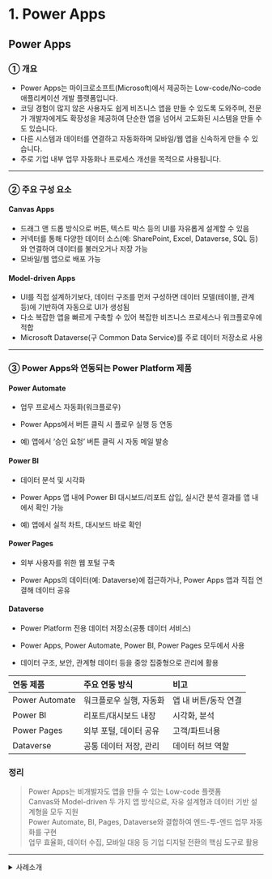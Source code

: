 # 1. Power Apps

## Power Apps

### ① 개요
- Power Apps는 마이크로소프트(Microsoft)에서 제공하는 Low-code/No-code 애플리케이션 개발 플랫폼입니다.
- 코딩 경험이 많지 않은 사용자도 쉽게 비즈니스 앱을 만들 수 있도록 도와주며, 전문가 개발자에게도 확장성을 제공하여 단순한 앱을 넘어서 고도화된 시스템을 만들 수도 있습니다.
- 다른 시스템과 데이터를 연결하고 자동화하며 모바일/웹 앱을 신속하게 만들 수 있습니다.
- 주로 기업 내부 업무 자동화나 프로세스 개선을 목적으로 사용됩니다.
---
### ② 주요 구성 요소
#### Canvas Apps
- 드래그 앤 드롭 방식으로 버튼, 텍스트 박스 등의 UI를 자유롭게 설계할 수 있음
- 커넥터를 통해 다양한 데이터 소스(예: SharePoint, Excel, Dataverse, SQL 등)와 연결하여 데이터를 불러오거나 저장 가능
- 모바일/웹 앱으로 배포 가능

#### Model-driven Apps
- UI를 직접 설계하기보다, 데이터 구조를 먼저 구성하면 데이터 모델(테이블, 관계 등)에 기반하여 자동으로 UI가 생성됨
- 다소 복잡한 앱을 빠르게 구축할 수 있어 복잡한 비즈니스 프로세스나 워크플로우에 적합
- Microsoft Dataverse(구 Common Data Service)를 주로 데이터 저장소로 사용
---
### ③ Power Apps와 연동되는 Power Platform 제품
#### Power Automate

- 업무 프로세스 자동화(워크플로우)

- Power Apps에서 버튼 클릭 시 플로우 실행 등 연동

- 예) 앱에서 ‘승인 요청’ 버튼 클릭 시 자동 메일 발송

#### Power BI

- 데이터 분석 및 시각화

- Power Apps 앱 내에 Power BI 대시보드/리포트 삽입, 실시간 분석 결과를 앱 내에서 확인 가능

- 예) 앱에서 실적 차트, 대시보드 바로 확인

#### Power Pages

- 외부 사용자를 위한 웹 포털 구축

- Power Apps의 데이터(예: Dataverse)에 접근하거나, Power Apps 앱과 직접 연결해 데이터 공유

#### Dataverse

- Power Platform 전용 데이터 저장소(공통 데이터 서비스)

- Power Apps, Power Automate, Power BI, Power Pages 모두에서 사용

- 데이터 구조, 보안, 관계형 데이터 등을 중앙 집중형으로 관리에 활용

| 연동 제품          | 주요 연동 방식      | 비고           |
| :------------- | :------------ | :----------- |
| Power Automate | 워크플로우 실행, 자동화 | 앱 내 버튼/동작 연결 |
| Power BI       | 리포트/대시보드 내장   | 시각화, 분석      |
| Power Pages    | 외부 포털, 데이터 공유 | 고객/파트너용      |
| Dataverse      | 공통 데이터 저장, 관리 | 데이터 허브 역할    |


### 정리
>Power Apps는 비개발자도 앱을 만들 수 있는 Low-code 플랫폼  
>Canvas와 Model-driven 두 가지 앱 방식으로, 자유 설계형과 데이터 기반 설계형을 모두 지원  
>Power Automate, BI, Pages, Dataverse와 결합하여 엔드-투-엔드 업무 자동화를 구현  
>업무 효율화, 데이터 수집, 모바일 대응 등 기업 디지털 전환의 핵심 도구로 활용  


---

<details>
<summary>사례소개</summary>

## 1) 사내 연차관리 앱

<img width="600" src="https://github.com/user-attachments/assets/5bc2c43c-2f45-4a62-9cbd-5b2b9390c3b6" />


## 2) 입고관리 시스탬

<img width="800" src="https://github.com/user-attachments/assets/089fd6cc-2786-41f5-9602-ecf08ed29d3f" />


## 3) 호텔예약시스템 자동화

<img width="800" src="https://github.com/user-attachments/assets/8f6ae8bc-348d-4849-a097-e861db6019fe" />

<img width="600" src="https://github.com/user-attachments/assets/7f53e821-4e1b-4e20-99bd-eff6c3b5324c" />

## 4) Microsoft 공식 사례 - 삼성물산

<img width="800" src="https://github.com/user-attachments/assets/6278798d-d3c2-4a58-83ca-4708329ba486" />

[Microsoft Azure 기반으로 RISE with SAP 구현](https://www.microsoft.com/ko-kr/customers/story/21624-samsung-electronics-azure)


## 5) Microsoft 공식 사례 - 농협중앙회

<img width="800" src="https://github.com/user-attachments/assets/01a5e465-55e6-4eee-9626-2971bf8bc4a7" />

[Microsoft Power Platform 기반으로 현장 맞춤 앱 플랫폼 ‘NH UP(業) 스토어’ 개발](https://www.microsoft.com/ko-kr/customers/story/22109-national-agricultural-cooperative-federation-azure)


</details>
